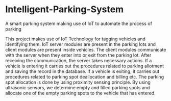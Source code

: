 # Intelligent-Parking-System
A smart parking system making use of IoT to automate the process of parking

This project makes use of IoT Technology for tagging vehicles and identifying them. IoT server modules are present in the parking lots and client modules are present inside vehicles. The client modules communicate with the server when they enter into or exit from the parking lot. After receiving the communication, the server takes necessary actions. If a vehicle is entering it carries out the procedures related to parking allotment and saving the record in the database. If a vehicle is exiting, it carries out procedures related to parking spot deallocation and billing etc. The parking spot allocation is done by using proximity sensing principle. By using ultrasonic sensors, we determine empty and filled parking spots and allocate one of the empty parking spots to the vehicle that has entered.